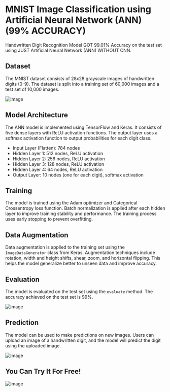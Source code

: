 # MNIST Image Classification using Artificial Neural Network (ANN) (99% ACCURACY)

Handwritten Digit Recognition Model GOT 99.01% Accuracy on the test set using JUST Artificial Neural Network (ANN) WITHOUT CNN.

## Dataset

The MNIST dataset consists of 28x28 grayscale images of handwritten digits (0-9). The dataset is split into a training set of 60,000 images and a test set of 10,000 images.

![image](https://github.com/SaadElDine/MNIST-Using-Artificial-Neural-Network-ANN/assets/113860522/a9c2cd7e-a22d-4783-9059-1486926c02d7)


## Model Architecture

The ANN model is implemented using TensorFlow and Keras. It consists of five dense layers with ReLU activation functions. The output layer uses a softmax activation function to output probabilities for each digit class.

- Input Layer (Flatten): 784 nodes
- Hidden Layer 1: 512 nodes, ReLU activation
- Hidden Layer 2: 256 nodes, ReLU activation
- Hidden Layer 3: 128 nodes, ReLU activation
- Hidden Layer 4: 64 nodes, ReLU activation
- Output Layer: 10 nodes (one for each digit), softmax activation

## Training

The model is trained using the Adam optimizer and Categorical Crossentropy loss function. Batch normalization is applied after each hidden layer to improve training stability and performance. The training process uses early stopping to prevent overfitting.

## Data Augmentation

Data augmentation is applied to the training set using the `ImageDataGenerator` class from Keras. Augmentation techniques include rotation, width and height shifts, shear, zoom, and horizontal flipping. This helps the model generalize better to unseen data and improve accuracy.

## Evaluation

The model is evaluated on the test set using the `evaluate` method. The accuracy achieved on the test set is 99%.

![image](https://github.com/SaadElDine/MNIST-Using-Artificial-Neural-Network-ANN/assets/113860522/478933bd-bfe7-4cb9-9153-f91fa4611b43)


## Prediction

The model can be used to make predictions on new images. Users can upload an image of a handwritten digit, and the model will predict the digit using the uploaded image.

![image](https://github.com/SaadElDine/MNIST-Using-Artificial-Neural-Network-ANN/assets/113860522/209f94d7-ddee-4ee2-bb80-e5163bdb1c43)


## You Can Try It For Free!
![image](https://github.com/SaadElDine/MNIST-Using-Artificial-Neural-Network-ANN/assets/113860522/f8fd5d2f-6552-4e87-9de3-08e098854bce)






